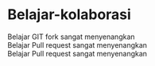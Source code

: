 # Belajar-kolaborasi
Belajar GIT fork sangat menyenangkan   
Belajar Pull request sangat menyenangkan  
Belajar Pull request sangat menyenangkan  
